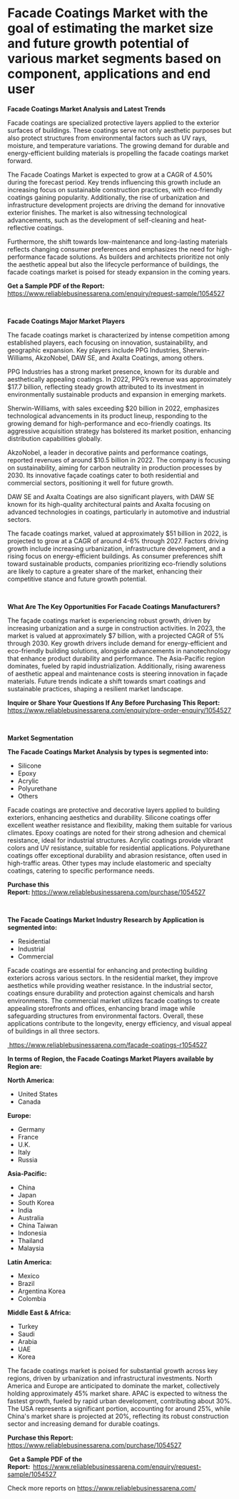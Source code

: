 <p><h1>Facade Coatings Market with the goal of estimating the market size and future growth potential of various market segments based on component, applications and end user</h1></p><p><strong>Facade Coatings Market Analysis and Latest Trends</strong></p>
<p><p>Facade coatings are specialized protective layers applied to the exterior surfaces of buildings. These coatings serve not only aesthetic purposes but also protect structures from environmental factors such as UV rays, moisture, and temperature variations. The growing demand for durable and energy-efficient building materials is propelling the facade coatings market forward.</p><p>The Facade Coatings Market is expected to grow at a CAGR of 4.50% during the forecast period. Key trends influencing this growth include an increasing focus on sustainable construction practices, with eco-friendly coatings gaining popularity. Additionally, the rise of urbanization and infrastructure development projects are driving the demand for innovative exterior finishes. The market is also witnessing technological advancements, such as the development of self-cleaning and heat-reflective coatings.</p><p>Furthermore, the shift towards low-maintenance and long-lasting materials reflects changing consumer preferences and emphasizes the need for high-performance facade solutions. As builders and architects prioritize not only the aesthetic appeal but also the lifecycle performance of buildings, the facade coatings market is poised for steady expansion in the coming years.</p></p>
<p><strong>Get a Sample PDF of the Report:&nbsp;</strong> <a href="https://www.reliablebusinessarena.com/enquiry/request-sample/1054527?utm_campaign=1891&utm_medium=2&utm_source=Github&utm_content=ia&utm_term=31032025&utm_id=facade-coatings">https://www.reliablebusinessarena.com/enquiry/request-sample/1054527</a></p>
<p>&nbsp;</p>
<p><strong>Facade Coatings Major Market Players</strong></p>
<p><p>The facade coatings market is characterized by intense competition among established players, each focusing on innovation, sustainability, and geographic expansion. Key players include PPG Industries, Sherwin-Williams, AkzoNobel, DAW SE, and Axalta Coatings, among others. </p><p>PPG Industries has a strong market presence, known for its durable and aesthetically appealing coatings. In 2022, PPG’s revenue was approximately $17.7 billion, reflecting steady growth attributed to its investment in environmentally sustainable products and expansion in emerging markets.</p><p>Sherwin-Williams, with sales exceeding $20 billion in 2022, emphasizes technological advancements in its product lineup, responding to the growing demand for high-performance and eco-friendly coatings. Its aggressive acquisition strategy has bolstered its market position, enhancing distribution capabilities globally.</p><p>AkzoNobel, a leader in decorative paints and performance coatings, reported revenues of around $10.5 billion in 2022. The company is focusing on sustainability, aiming for carbon neutrality in production processes by 2030. Its innovative façade coatings cater to both residential and commercial sectors, positioning it well for future growth.</p><p>DAW SE and Axalta Coatings are also significant players, with DAW SE known for its high-quality architectural paints and Axalta focusing on advanced technologies in coatings, particularly in automotive and industrial sectors.</p><p>The facade coatings market, valued at approximately $51 billion in 2022, is projected to grow at a CAGR of around 4-6% through 2027. Factors driving growth include increasing urbanization, infrastructure development, and a rising focus on energy-efficient buildings. As consumer preferences shift toward sustainable products, companies prioritizing eco-friendly solutions are likely to capture a greater share of the market, enhancing their competitive stance and future growth potential.</p></p>
<p>&nbsp;</p>
<p><strong>What Are The Key Opportunities For Facade Coatings Manufacturers?</strong></p>
<p><p>The façade coatings market is experiencing robust growth, driven by increasing urbanization and a surge in construction activities. In 2023, the market is valued at approximately $7 billion, with a projected CAGR of 5% through 2030. Key growth drivers include demand for energy-efficient and eco-friendly building solutions, alongside advancements in nanotechnology that enhance product durability and performance. The Asia-Pacific region dominates, fueled by rapid industrialization. Additionally, rising awareness of aesthetic appeal and maintenance costs is steering innovation in façade materials. Future trends indicate a shift towards smart coatings and sustainable practices, shaping a resilient market landscape.</p></p>
<p><strong>Inquire or Share Your Questions If Any Before Purchasing This Report:</strong> <a href="https://www.reliablebusinessarena.com/enquiry/pre-order-enquiry/1054527?utm_campaign=1891&utm_medium=2&utm_source=Github&utm_content=ia&utm_term=31032025&utm_id=facade-coatings">https://www.reliablebusinessarena.com/enquiry/pre-order-enquiry/1054527</a></p>
<p>&nbsp;</p>
<p><strong>Market Segmentation</strong></p>
<p><strong>The Facade Coatings Market Analysis by types is segmented into:</strong></p>
<p><ul><li>Silicone</li><li>Epoxy</li><li>Acrylic</li><li>Polyurethane</li><li>Others</li></ul></p>
<p><p>Facade coatings are protective and decorative layers applied to building exteriors, enhancing aesthetics and durability. Silicone coatings offer excellent weather resistance and flexibility, making them suitable for various climates. Epoxy coatings are noted for their strong adhesion and chemical resistance, ideal for industrial structures. Acrylic coatings provide vibrant colors and UV resistance, suitable for residential applications. Polyurethane coatings offer exceptional durability and abrasion resistance, often used in high-traffic areas. Other types may include elastomeric and specialty coatings, catering to specific performance needs.</p></p>
<p><strong>Purchase this Report:&nbsp;</strong><a href="https://www.reliablebusinessarena.com/purchase/1054527?utm_campaign=1891&utm_medium=2&utm_source=Github&utm_content=ia&utm_term=31032025&utm_id=facade-coatings">https://www.reliablebusinessarena.com/purchase/1054527</a></p>
<p>&nbsp;</p>
<p><strong>The Facade Coatings Market Industry Research by Application is segmented into:</strong></p>
<p><ul><li>Residential</li><li>Industrial</li><li>Commercial</li></ul></p>
<p><p>Facade coatings are essential for enhancing and protecting building exteriors across various sectors. In the residential market, they improve aesthetics while providing weather resistance. In the industrial sector, coatings ensure durability and protection against chemicals and harsh environments. The commercial market utilizes facade coatings to create appealing storefronts and offices, enhancing brand image while safeguarding structures from environmental factors. Overall, these applications contribute to the longevity, energy efficiency, and visual appeal of buildings in all three sectors.</p></p>
<p><a href="https://www.reliablebusinessarena.com/facade-coatings-r1054527?utm_campaign=1891&utm_medium=2&utm_source=Github&utm_content=ia&utm_term=31032025&utm_id=facade-coatings">&nbsp;https://www.reliablebusinessarena.com/facade-coatings-r1054527</a></p>
<p><strong>In terms of Region, the Facade Coatings Market Players available by Region are:</strong></p>
<p>
    <p> <strong> North America: </strong>
        <ul>
            <li>United States</li>
            <li>Canada</li>
        </ul>
        </p> 
    <p> <strong> Europe: </strong>
        <ul>
            <li>Germany</li>
            <li>France</li>
            <li>U.K.</li>
            <li>Italy</li>
            <li>Russia</li>
        </ul>
        </p> 
    <p> <strong> Asia-Pacific: </strong>
        <ul>
            <li>China</li>
            <li>Japan</li>
            <li>South Korea</li>
            <li>India</li>
            <li>Australia</li>
            <li>China Taiwan</li>
            <li>Indonesia</li>
            <li>Thailand</li>
            <li>Malaysia</li>
        </ul>
        </p> 
    <p> <strong> Latin America: </strong>
        <ul>
            <li>Mexico</li>
            <li>Brazil</li>
            <li>Argentina Korea</li>
            <li>Colombia</li>
        </ul>
        </p> 
    <p> <strong> Middle East & Africa: </strong>
        <ul>
            <li>Turkey</li>
            <li>Saudi</li>
            <li>Arabia</li>
            <li>UAE</li>
            <li>Korea</li>
        </ul>
    </p>
    </p>
<p><p>The facade coatings market is poised for substantial growth across key regions, driven by urbanization and infrastructural investments. North America and Europe are anticipated to dominate the market, collectively holding approximately 45% market share. APAC is expected to witness the fastest growth, fueled by rapid urban development, contributing about 30%. The USA represents a significant portion, accounting for around 25%, while China's market share is projected at 20%, reflecting its robust construction sector and increasing demand for durable coatings.</p></p>
<p><strong>Purchase this Report: </strong><a href="https://www.reliablebusinessarena.com/purchase/1054527?utm_campaign=1891&utm_medium=2&utm_source=Github&utm_content=ia&utm_term=31032025&utm_id=facade-coatings">https://www.reliablebusinessarena.com/purchase/1054527</a></p>
<p>&nbsp;<strong>Get a Sample PDF of the Report:&nbsp;&nbsp;</strong><a href="https://www.reliablebusinessarena.com/enquiry/request-sample/1054527?utm_campaign=1891&utm_medium=2&utm_source=Github&utm_content=ia&utm_term=31032025&utm_id=facade-coatings">https://www.reliablebusinessarena.com/enquiry/request-sample/1054527</a></p>
<p><strong></strong></p>
<p>Check more reports on <a href="https://www.reliablebusinessarena.com/?utm_campaign=1891&utm_medium=2&utm_source=Github&utm_content=ia&utm_term=31032025&utm_id=facade-coatings">https://www.reliablebusinessarena.com/</a></p>